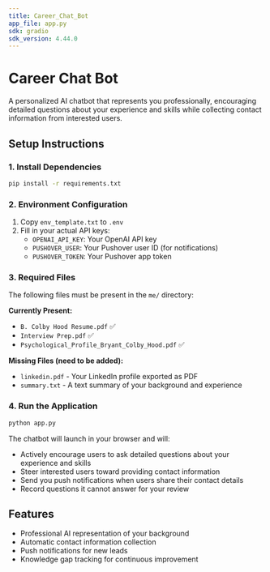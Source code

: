 ```yaml
---
title: Career_Chat_Bot
app_file: app.py
sdk: gradio
sdk_version: 4.44.0
---
```

# Career Chat Bot

A personalized AI chatbot that represents you professionally, encouraging detailed questions about your experience and skills while collecting contact information from interested users.

## Setup Instructions

### 1. Install Dependencies
```bash
pip install -r requirements.txt
```

### 2. Environment Configuration
1. Copy `env_template.txt` to `.env`
2. Fill in your actual API keys:
   - `OPENAI_API_KEY`: Your OpenAI API key
   - `PUSHOVER_USER`: Your Pushover user ID (for notifications)
   - `PUSHOVER_TOKEN`: Your Pushover app token

### 3. Required Files
The following files must be present in the `me/` directory:

**Currently Present:**
- `B. Colby Hood Resume.pdf` ✅
- `Interview Prep.pdf` ✅ 
- `Psychological_Profile_Bryant_Colby_Hood.pdf` ✅

**Missing Files (need to be added):**
- `linkedin.pdf` - Your LinkedIn profile exported as PDF
- `summary.txt` - A text summary of your background and experience

### 4. Run the Application
```bash
python app.py
```

The chatbot will launch in your browser and will:
- Actively encourage users to ask detailed questions about your experience and skills
- Steer interested users toward providing contact information
- Send you push notifications when users share their contact details
- Record questions it cannot answer for your review

## Features
- Professional AI representation of your background
- Automatic contact information collection
- Push notifications for new leads
- Knowledge gap tracking for continuous improvement
